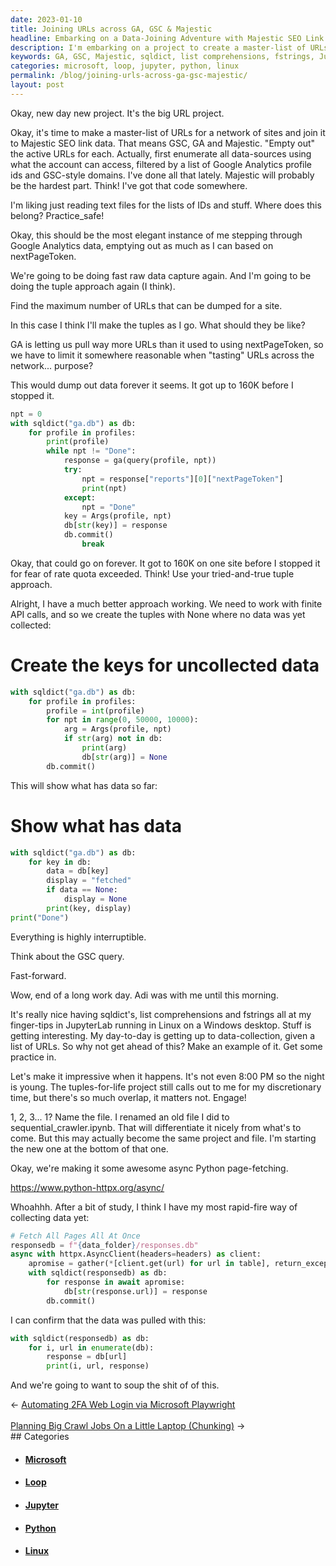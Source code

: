 ```yaml
---
date: 2023-01-10
title: Joining URLs across GA, GSC & Majestic
headline: Embarking on a Data-Joining Adventure with Majestic SEO Link Data!
description: I'm embarking on a project to create a master-list of URLs with Majestic SEO link data, using sqldict, list comprehensions, fstrings, JupyterLab, Linux, Windows, and async Python page-fetching. I'm using client.get(url) to retrieve data from a table, and have printed out the data to confirm it was correctly retrieved. Come join me on my journey!
keywords: GA, GSC, Majestic, sqldict, list comprehensions, fstrings, JupyterLab, Linux, Windows, async, Python, page-fetching, client.get, url, responsedb, loop, store, retrieve, confirm
categories: microsoft, loop, jupyter, python, linux
permalink: /blog/joining-urls-across-ga-gsc-majestic/
layout: post
---
```



Okay, new day new project. It's the big URL project.

Okay, it's time to make a master-list of URLs for a network of sites and join
it to Majestic SEO link data. That means GSC, GA and Majestic. "Empty out" the
active URLs for each. Actually, first enumerate all data-sources using what the
account can access, filtered by a list of Google Analytics profile ids and
GSC-style domains. I've done all that lately. Majestic will probably be the
hardest part. Think! I've got that code somewhere.

I'm liking just reading text files for the lists of IDs and stuff. Where does
this belong? Practice_safe!

Okay, this should be the most elegant instance of me stepping through Google
Analytics data, emptying out as much as I can based on nextPageToken.

We're going to be doing fast raw data capture again. And I'm going to be doing
the tuple approach again (I think).

Find the maximum number of URLs that can be dumped for a site.

In this case I think I'll make the tuples as I go. What should they be like?

GA is letting us pull way more URLs than it used to using nextPageToken, so we
have to limit it somewhere reasonable when "tasting" URLs across the network...
purpose?

This would dump out data forever it seems. It got up to 160K before I stopped
it.

```python
npt = 0
with sqldict("ga.db") as db:
    for profile in profiles:
        print(profile)
        while npt != "Done":
            response = ga(query(profile, npt))
            try:
                npt = response["reports"][0]["nextPageToken"]
                print(npt)
            except:
                npt = "Done"
            key = Args(profile, npt)
            db[str(key)] = response
            db.commit()
                break
```

Okay, that could go on forever. It got to 160K on one site before I stopped it
for fear of rate quota exceeded. Think! Use your tried-and-true tuple approach.

Alright, I have a much better approach working. We need to work with finite API
calls, and so we create the tuples with None where no data was yet collected:

# Create the keys for uncollected data

```python
with sqldict("ga.db") as db:
    for profile in profiles:
        profile = int(profile)
        for npt in range(0, 50000, 10000):
            arg = Args(profile, npt)
            if str(arg) not in db:
                print(arg)
                db[str(arg)] = None
        db.commit()
```

This will show what has data so far:

# Show what has data

```python
with sqldict("ga.db") as db:
    for key in db:
        data = db[key]
        display = "fetched"
        if data == None:
            display = None
        print(key, display)
print("Done")
```

Everything is highly interruptible.

Think about the GSC query.

Fast-forward.

Wow, end of a long work day. Adi was with me until this morning.

It's really nice having sqldict's, list comprehensions and fstrings all at my
finger-tips in JupyterLab running in Linux on a Windows desktop. Stuff is
getting interesting. My day-to-day is getting up to data-collection, given a
list of URLs. So why not get ahead of this? Make an example of it. Get some
practice in.

Let's make it impressive when it happens. It's not even 8:00 PM so the night is
young. The tuples-for-life project still calls out to me for my discretionary
time, but there's so much overlap, it matters not. Engage!

1, 2, 3... 1? Name the file. I renamed an old file I did to
sequential_crawler.ipynb. That will differentiate it nicely from what's to
come. But this may actually become the same project and file. I'm starting the
new one at the bottom of that one.

Okay, we're making it some awesome async Python page-fetching.

https://www.python-httpx.org/async/

Whoahhh. After a bit of study, I think I have my most rapid-fire way of
collecting data yet:

```python
# Fetch All Pages All At Once
responsedb = f"{data_folder}/responses.db"
async with httpx.AsyncClient(headers=headers) as client:
    apromise = gather(*[client.get(url) for url in table], return_exceptions=True)
    with sqldict(responsedb) as db:
        for response in await apromise:
            db[str(response.url)] = response
        db.commit()
```

I can confirm that the data was pulled with this:

```python
with sqldict(responsedb) as db:
    for i, url in enumerate(db):
        response = db[url]
        print(i, url, response)
```

And we're going to want to soup the shit of of this.


<div class="arrow-links"><div class="post-nav-prev"><span class="arrow">&larr;&nbsp;</span><a href="/blog/automating-2fa-web-login-via-microsoft-playwright/">Automating 2FA Web Login via Microsoft Playwright</a></div> &nbsp; <div class="post-nav-next"><a href="/blog/planning-big-crawl-jobs-on-a-little-laptop-chunking/">Planning Big Crawl Jobs On a Little Laptop (Chunking)</a><span class="arrow">&nbsp;&rarr;</span></div></div>
## Categories

<ul>
<li><h4><a href='/microsoft/'>Microsoft</a></h4></li>
<li><h4><a href='/loop/'>Loop</a></h4></li>
<li><h4><a href='/jupyter/'>Jupyter</a></h4></li>
<li><h4><a href='/python/'>Python</a></h4></li>
<li><h4><a href='/linux/'>Linux</a></h4></li></ul>